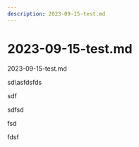 ```yaml
---
description: 2023-09-15-test.md
---
```


# 2023-09-15-test.md

2023-09-15-test.md

sd\asfdsfds

sdf

sdfsd

fsd

fdsf

